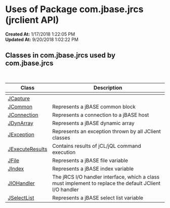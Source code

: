 # Uses of Package com.jbase.jrcs (jrclient API)

**Created At:** 1/17/2018 1:22:05 PM  
**Updated At:** 9/20/2018 1:02:22 PM  


## Classes in com.jbase.jrcs used by com.jbase.jrcs


| Class<br> |  Description<br> |
| --- | --- |
<caption><br></caption>| [JCapture](com_jbase_jrcs_jcapture)<br> | Represents a capture object designed to incrementally fetch results of program execution<br> |
| [JCommon](com_jbase_jrcs_jcommon)<br> | Represents a jBASE common block<br> |
| [JConnection](com_jbase_jrcs_jconnection)<br> | Represents a connection to a jBASE host<br> |
| [JDynArray](com_jbase_jrcs_jdynarray)<br> | Represents a jBASE dynamic array<br> |
| [JException](com_jbase_jrcs_jexception)<br> | Represents an exception thrown by all JClient classes<br> |
| [JExecuteResults](com_jbase_jrcs_JExecuteResults)<br> | Contains results of jCL/jQL command execution<br> |
| [JFile](com_jbase_jrcs_jfile)<br> | Represents a jBASE file variable<br> |
| [JIndex](com_jbase_jrcs_JIndex)<br> | Represents a jBASE index variable<br> |
| [JIOHandler](com_jbase_jrcs_JIOHandler) | The jRCS I/O handler interface, which a class must implement to replace the default JClient I/O handler<br> |
| [JSelectList](com_jbase_jrcs_jselectlist)<br> | Represents a jBASE select list variable<br> |

